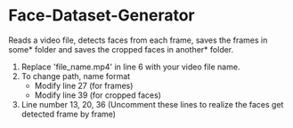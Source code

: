 # Face-Dataset-Generator
Reads a video file, detects faces from each frame, saves the frames in some* folder and saves the cropped faces in another* folder.

1. Replace 'file_name.mp4' in line 6 with your video file name.
2. To change path, name format
      * Modify line 27 (for frames)
      * Modify line 39 (for cropped faces)
3. Line number 13, 20, 36 (Uncomment these lines to realize the faces get detected frame by frame)
